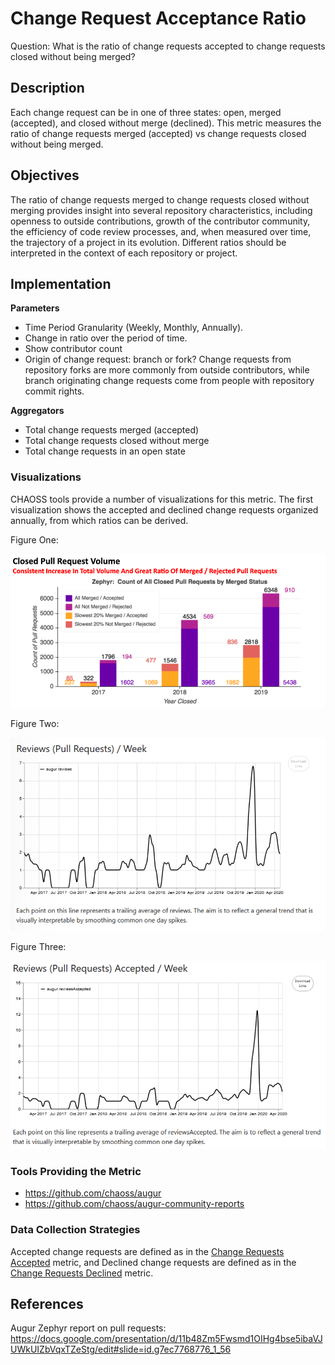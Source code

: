# Change Request Acceptance Ratio

Question: What is the ratio of change requests accepted to change requests closed without being merged?

## Description
Each change request can be in one of three states: open, merged (accepted), and closed without merge (declined). This metric measures the ratio of change requests merged (accepted) vs change requests closed without being merged.

## Objectives
The ratio of change requests merged to change requests closed without merging provides insight into several repository characteristics, including openness to outside contributions, growth of the contributor community, the efficiency of code review processes, and, when measured over time, the trajectory of a project in its evolution. Different ratios should be interpreted in the context of each repository or project.

## Implementation
**Parameters**
* Time Period Granularity (Weekly, Monthly, Annually).
* Change in ratio over the period of time.
* Show contributor count
* Origin of change request: branch or fork? Change requests from repository forks are more commonly from outside contributors, while branch originating change requests come from people with repository commit rights.

**Aggregators**
* Total change requests merged (accepted)
* Total change requests closed without merge
* Total change requests in an open state

### Visualizations

CHAOSS tools provide a number of visualizations for this metric. The first visualization shows the accepted and declined change requests organized annually, from which ratios can be derived.


Figure One:

![Closed PR Volume](images/change-request-acceptance-ratio_closed-pr-volume.png)

Figure Two:

![Review/Week](images/change-request-acceptance-ratio_review-week.png)

Figure Three:

![Reviews Accepted/Week](images/change-request-acceptance-ratio_reviews-accepted-week.png)

### Tools Providing the Metric
* https://github.com/chaoss/augur
* https://github.com/chaoss/augur-community-reports


### Data Collection Strategies

Accepted change requests are defined as in the [Change Requests Accepted](https://chaoss.community/metric-change-requests-accepted/) metric, and
Declined change requests are defined as in the [Change Requests Declined](https://chaoss.community/metric-change-requests-declined/) metric.


## References
Augur Zephyr report on pull requests: https://docs.google.com/presentation/d/11b48Zm5Fwsmd1OIHg4bse5ibaVJUWkUIZbVqxTZeStg/edit#slide=id.g7ec7768776_1_56
